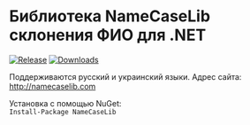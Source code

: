# Библиотека NameCaseLib склонения ФИО для .NET
[![Release](https://img.shields.io/github/release/solodyagin/NameCaseLib.NET.svg)](https://github.com/solodyagin/NameCaseLib.NET/releases/latest)
[![Downloads](https://img.shields.io/github/downloads/solodyagin/NameCaseLib.NET/latest/total.svg?maxAge=3600)](https://github.com/solodyagin/NameCaseLib.NET/releases)

Поддерживаются русский и украинский языки.
Адрес сайта: http://namecaselib.com

Установка с помощью NuGet:\
`Install-Package NameCaseLib`
